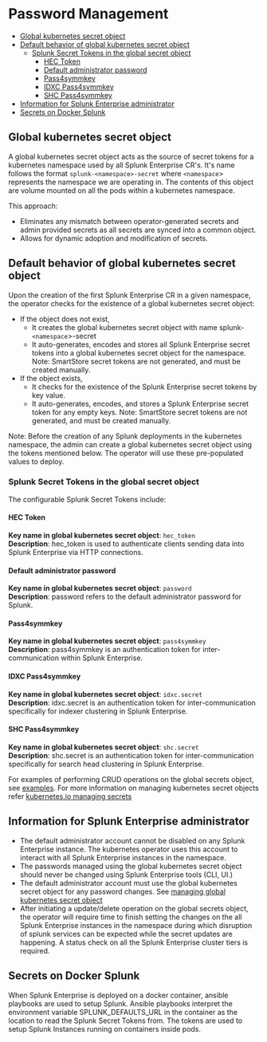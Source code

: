 # Password Management

- [Global kubernetes secret object](#global-kubernetes-secret-object)
- [Default behavior of global kubernetes secret object](#default-behavior-of-global-kubernetes-secret-object)
  - [Splunk Secret Tokens in the global secret object](#splunk-secret-tokens-in-the-global-secret-object)
    - [HEC Token](#hec-token)
    - [Default administrator password](#default-administrator-password)
    - [Pass4symmkey](#pass4symmkey)
    - [IDXC Pass4symmkey](#idxc-pass4symmkey)
    - [SHC Pass4symmkey](#shc-pass4symmkey)
- [Information for Splunk Enterprise administrator](#information-for-splunk-enterprise-administrator)
- [Secrets on Docker Splunk](#secrets-on-docker-splunk)

## Global kubernetes secret object
A global kubernetes secret object acts as the source of secret tokens for a kubernetes namespace used by all Splunk Enterprise CR's. It's name follows the format `splunk-<namespace>-secret` where `<namespace`> represents the namespace we are operating in. The contents of this object are volume mounted on all the pods within a kubernetes namespace.  

This approach:
  - Eliminates any mismatch between operator-generated secrets and admin provided secrets as all secrets are synced into a common object.
  - Allows for dynamic adoption and modification of secrets.

## Default behavior of global kubernetes secret object

Upon the creation of the first Splunk Enterprise CR in a given namespace, the operator checks for the existence of a global kubernetes secret object:

- If the object does not exist,
    - It creates the global kubernetes secret object with name splunk-`<namespace`>-secret
    - It auto-generates, encodes and stores all Splunk Enterprise secret tokens into a global kubernetes secret object for the namespace. Note: SmartStore secret tokens are not generated, and must be created manually.
- If the object exists,
    - It checks for the existence of the Splunk Enterprise secret tokens by key value.
    - It auto-generates, encodes, and stores a Splunk Enterprise secret token for any empty keys. Note: SmartStore secret tokens are not generated, and must be created manually.

Note: Before the creation of any Splunk deployments in the kubernetes namespace, the admin can create a global kubernetes secret object using the tokens mentioned below. The operator will use these pre-populated values to deploy.

### Splunk Secret Tokens in the global secret object
The configurable Splunk Secret Tokens include:

#### HEC Token
**Key name in global kubernetes secret object**: `hec_token`  
**Description**: hec_token is used to authenticate clients sending data into Splunk Enterprise via HTTP connections.

#### Default administrator password
**Key name in global kubernetes secret object**: `password`  
**Description**: password refers to the default administrator password for Splunk. 

#### Pass4symmkey
**Key name in global kubernetes secret object**: `pass4symmkey`  
**Description**: pass4symmkey is an authentication token for inter-communication within Splunk Enterprise.

#### IDXC Pass4symmkey
**Key name in global kubernetes secret object**: `idxc.secret`  
**Description**: idxc.secret is an authentication token for inter-communication specifically for indexer clustering in Splunk Enterprise.

#### SHC Pass4symmkey
**Key name in global kubernetes secret object**: `shc.secret`  
**Description**: shc.secret is an authentication token for inter-communication specifically for search head clustering in Splunk Enterprise.

For examples of performing CRUD operations on the global secrets object, see [examples](Examples.md#managing-global-kubernetes-secret-object). For more information on managing kubernetes secret objects refer [kubernetes.io managing secrets](https://kubernetes.io/docs/tasks/configmap-secret/managing-secret-using-kubectl/)

## Information for Splunk Enterprise administrator
- The default administrator account cannot be disabled on any Splunk Enterprise instance. The kubernetes operator uses this account to interact with all Splunk Enterprise instances in the namespace.
- The passwords managed using the global kubernetes secret object should never be changed using Splunk Enterprise tools (CLI, UI.)
- The default administrator account must use the global kubernetes secret object for any password changes. See [managing global kubernetes secret object](Examples.md#managing-global-kubernetes-secret-object)
- After initiating a update/delete operation on the global secrets object, the operator will require time to finish setting the changes on the all Splunk Enterprise instances in the namespace during which disruption of splunk services can be expected while the secret updates are happening. A status check on all the Splunk Enterprise cluster tiers is required.

## Secrets on Docker Splunk
When Splunk Enterprise is deployed on a docker container, ansible playbooks are used to setup Splunk. Ansible playbooks interpret the environment variable SPLUNK_DEFAULTS_URL in the container as the location to read the Splunk Secret Tokens from. The tokens are used to setup Splunk Instances running on containers inside pods.